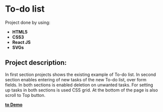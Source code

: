 # To-do list
Project done by using: 

- **HTML5**
- **CSS3**
- **React JS**
- **SVGs**

## Project description:
In first section projects shows the existing example of To-do list. In second section enables entering of new tasks of the new To-do list, over form fields. In both sections is enabled deletion on unwanted tasks. For setting up tasks in both sections is used CSS grid. At the bottom of the page is also scroll to Top button. 

**[to Demo](https://geeeva.github.io/To-do-list/)**
